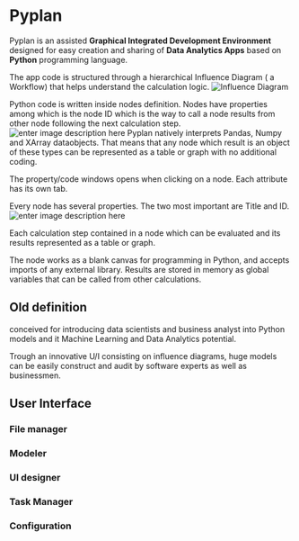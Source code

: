 # Pyplan
Pyplan is an assisted **Graphical Integrated Development Environment** designed for easy creation and sharing of **Data Analytics Apps** based on **Python** programming language.

The app code is structured through a hierarchical Influence Diagram ( a Workflow) that helps understand the calculation logic.
![Influence Diagram](http://img.pyplan.org/index_influence_diagram.png)

Python code is written inside nodes definition. Nodes have properties among which is the node ID which is the way to call a node results from other node following the next calculation step.
![enter image description here](http://img.pyplan.org/index_node_code.png)
Pyplan natively interprets Pandas, Numpy and XArray dataobjects. That means that any node which result is an object of these types can be represented as a table or graph with no additional coding.



The property/code windows opens when clicking on a node. Each attribute has its own tab.

Every node has several properties. The two most important are Title and ID.![enter image description here](http://img.pyplan.org/index_node_properties.png)


Each calculation step contained in a node which can be evaluated and its results represented as a table or graph. 



The node works as a blank canvas for programming in Python, and accepts imports of any external library. Results are stored in memory as global variables that can be called from other calculations.



## Old definition
conceived for introducing data scientists and business analyst into Python models and it Machine Learning and Data Analytics potential.

Trough an innovative U/I consisting on influence diagrams, huge models can be easily construct and audit by software experts as well as businessmen.




## User Interface
### File manager
### Modeler
### UI designer
### Task Manager
### Configuration








<!--stackedit_data:
eyJoaXN0b3J5IjpbNjA3MTM1NTYxLDk3MTI3NTMwNiwxNjk4Nj
A1MjE0LDE4MjYzODc1MDUsMTE5MzgyOTY3MSwxMDI3MzQyNzk2
LC0xMjQ2NTI3MjMzLC0xMjU3MTk4Mjk5LDQ3NjY2MzYwNSwtMT
k5NjMzMjA3LC05NDI5NzQzOTEsLTE3MjM2Mzk0OTYsLTY0Mzcw
NDAzNyw3MDEzMTYyMzQsMTI5NzcxNDYwOCwtMjEwNDgyNzc5NS
wtMTI1NzE5ODI5OSwxOTYxMjc2NzE4LC0xMzUxMzgwOTcyLDE0
MzcwNTYzODNdfQ==
-->